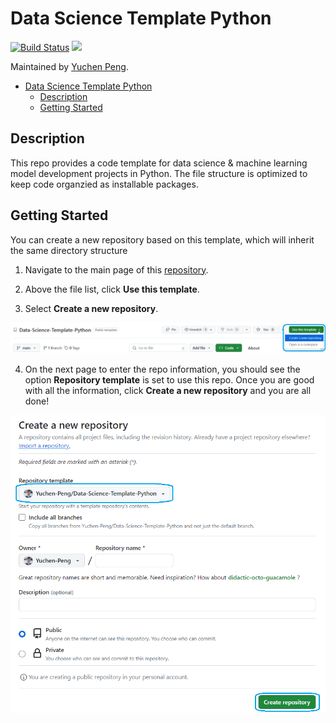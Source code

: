 # Data Science Template Python

[![Build Status](https://dev.azure.com/hpcodeway/MLWay/_apis/build/status/model-management/MLWay-Incubator.model-management-docs-template?repoName=MLWay-Incubator%2Fmodel-management-docs-template&branchName=main)](https://dev.azure.com/hpcodeway/MLWay/_build/latest?definitionId=18058&repoName=MLWay-Incubator%2Fmodel-management-docs-template&branchName=main)
![](https://img.shields.io/badge/Python-3.8-gree.svg)

Maintained by [Yuchen Peng](https://github.com/Yuchen-Peng).

- [Data Science Template Python](#data-science-template-python)
  - [Description](#description)
  - [Getting Started](#getting-started)
  
## Description

This repo provides a code template for data science &amp; machine learning model development projects in Python. The file structure is optimized to keep code organzied as installable packages.

## Getting Started

You can create a new repository based on this template, which will inherit the same directory structure

1. Navigate to the main page of this [repository](https://github.com/Yuchen-Peng/Data-Science-Template-Python/tree/main).

2. Above the file list, click **Use this template**.

3. Select **Create a new repository**.

![Using the template](images/template.png "Using the template")

4. On the next page to enter the repo information, you should see the option **Repository template** is set to use this repo. Once you are good with all the information, click **Create a new repository** and you are all done!

![Create a new repository](images/create_repo.png "Create a new repository")
